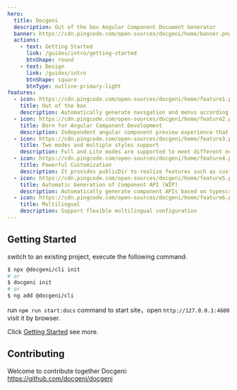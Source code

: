 ```yaml
---
hero:
  title: Docgeni
  description: Out of the box Angular Component Document Generator
  banner: https://cdn.pingcode.com/open-sources/docgeni/home/banner.png
  actions:
    - text: Getting Started
      link: /guides/intro/getting-started
      btnShape: round
    - text: Design
      link: /guides/intro
      btnShape: square
      btnType: outline-primary-light
features:
  - icon: https://cdn.pingcode.com/open-sources/docgeni/home/feature1.png
    title: Out of the box
    description: Automatically generate navigation and menus according to the directory structure, and help developers get started at zero cost through command-line tools, so that you can quickly start  writing document and development component
  - icon: https://cdn.pingcode.com/open-sources/docgeni/home/feature2.png
    title: Born for Angular Component Development
    description: Independent angular component preview experience that contains component overview, examples, APIs and rich markdown extensions make it easier to write documents and support multiple libraries at one site
  - icon: https://cdn.pingcode.com/open-sources/docgeni/home/feature3.png
    title: Two modes and multiple styles support
    description: Full and Lite modes are supported to meet different needs. At the same time, default and angular styles are supported to allow users to choose their own themes
  - icon: https://cdn.pingcode.com/open-sources/docgeni/home/feature4.png
    title: Powerful Customization
    description: It provides publicDir to realize features such as custom HTML, resources and styles, and supports fully customized site
  - icon: https://cdn.pingcode.com/open-sources/docgeni/home/feature5.png
    title: Automatic Generation of Component API (WIP)
    description: Automatically generate component APIs based on typescript type definitions and comments, and maintain the consistency of code and documents
  - icon: https://cdn.pingcode.com/open-sources/docgeni/home/feature6.png
    title: Multilingual
    description: Support flexible multilingual configuration
---
```


## Getting Started

 switch to an existing project, execute the following command:

```bash
$ npx @docgeni/cli init
# or 
$ docgeni init 
# or
$ ng add @docgeni/cli
```
run `npm run start:docs` command to start site，open `http://127.0.0.1:4600` visit it by browser.

Click [Getting Started](https://docgeni.org/guides/intro/getting-started) see more.
## Contributing
Welcome to contribute together Docgeni: https://github.com/docgeni/docgeni
